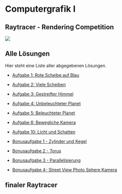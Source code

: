 # Computergrafik I

## Raytracer - Rendering Competition

![](computer-graphics-I/doc/cg1-competition-ws-16-Mr_Kevin.png)

## Alle Lösungen

Hier steht eine Liste aller abgegebenen Lösungen.

- [Aufgabe 1:  Rote Scheibe auf Blau](doc/a01.md)
- [Aufgabe 2:  Viele Scheiben](doc/a02.md)
- [Aufgabe 3:  Gestreifter Himmel](doc/a03.md)
- [Aufgabe 4:  Unbeleuchteter Planet](doc/a04.md)
- [Aufgabe 5:  Beleuchteter Planet](doc/a05.md)
- [Aufgabe 6:  Bewegliche Kamera](doc/a06.md)
- [Aufgabe 10: Licht und Schatten](doc/a10.md)
 
- [Bonusaufgabe 1 - Zylinder und Kegel](doc/b01.md)
- [Bonusaufgabe 2 - Torus](doc/b02.md)
- [Bonusaufgabe 3 - Parallelisierung](doc/b03.md)
- [Bonusaufgabe 4- Street View Photo Sphere Kamera](doc/b04.md)


## finaler Raytracer



 
